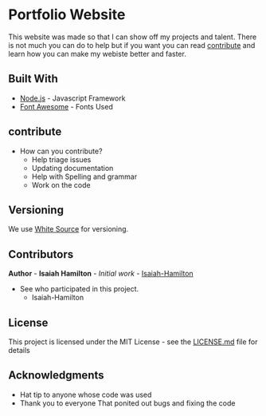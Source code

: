 # Portfolio Website

This website was made so that I can show off my projects and talent. There is not much you can do to help but if you want you can read [contribute](##contribute) and learn how you can make my webiste better and faster.

## Built With

* [Node.js](https://github.com/nodejs/node) - Javascript Framework
* [Font Awesome](https://fontawesome.com/) - Fonts Used

## contribute

- How can you contribute?
  - Help triage issues
  - Updating documentation
  - Help with Spelling and grammar
  - Work on the code

## Versioning

We use [White Source](.whitesource) for versioning.

## Contributors

**Author** - **Isaiah Hamilton** - *Initial work* - [Isaiah-Hamilton](https://github.com/Isaiah-Hamilton)

- See who participated in this project.
  - Isaiah-Hamilton

## License

This project is licensed under the MIT License - see the [LICENSE.md](LICENSE.md) file for details

## Acknowledgments

* Hat tip to anyone whose code was used
* Thank you to everyone That ponited out bugs and fixing the code
